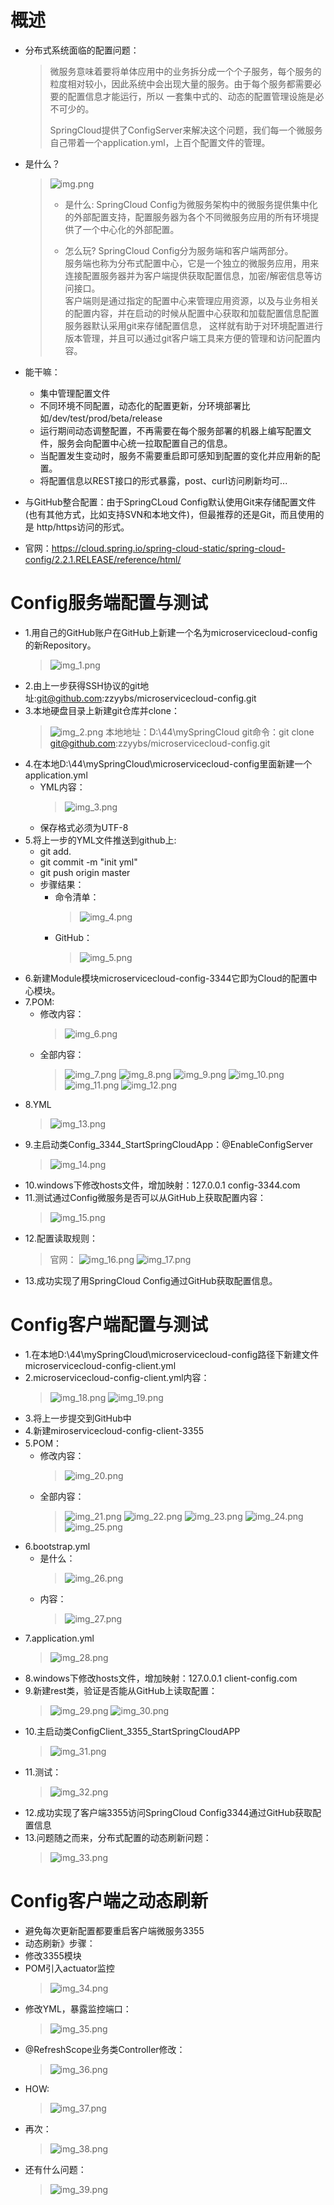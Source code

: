# 概述
* 分布式系统面临的配置问题：
  > 微服务意味着要将单体应用中的业务拆分成一个个子服务，每个服务的粒度相对较小，因此系统中会出现大量的服务。由于每个服务都需要必要的配置信息才能运行，所以
  > 一套集中式的、动态的配置管理设施是必不可少的。
  > 
  > SpringCloud提供了ConfigServer来解决这个问题，我们每一个微服务自己带着一个application.yml，上百个配置文件的管理。
* 是什么？
  > ![img.png](img.png)
  > * 是什么: 
  >   SpringCloud Config为微服务架构中的微服务提供集中化的外部配置支持，配置服务器为各个不同微服务应用的所有环境提供了一个中心化的外部配置。
  > 
  > * 怎么玩?
  >   SpringCloud Config分为服务端和客户端两部分。        
  >   服务端也称为分布式配置中心，它是一个独立的微服务应用，用来连接配置服务器并为客户端提供获取配置信息，加密/解密信息等访问接口。       
  >   客户端则是通过指定的配置中心来管理应用资源，以及与业务相关的配置内容，并在启动的时候从配置中心获取和加载配置信息配置服务器默认采用git来存储配置信息，
  >   这样就有助于对环境配置进行版本管理，并且可以通过git客户端工具来方便的管理和访问配置内容。
  > 

* 能干嘛：
  * 集中管理配置文件
  * 不同环境不同配置，动态化的配置更新，分环境部署比如/dev/test/prod/beta/release
  * 运行期间动态调整配置，不再需要在每个服务部署的机器上编写配置文件，服务会向配置中心统一拉取配置自己的信息。
  * 当配置发生变动时，服务不需要重启即可感知到配置的变化并应用新的配置。
  * 将配置信息以REST接口的形式暴露，post、curl访问刷新均可...
* 与GitHub整合配置：由于SpringCLoud Config默认使用Git来存储配置文件(也有其他方式，比如支持SVN和本地文件)，但最推荐的还是Git，而且使用的是
http/https访问的形式。
* 官网：https://cloud.spring.io/spring-cloud-static/spring-cloud-config/2.2.1.RELEASE/reference/html/

# Config服务端配置与测试
* 1.用自己的GitHub账户在GitHub上新建一个名为microservicecloud-config的新Repository。
  > ![img_1.png](img_1.png)
* 2.由上一步获得SSH协议的git地址:git@github.com:zzyybs/microservicecloud-config.git
* 3.本地硬盘目录上新建git仓库并clone：
  > ![img_2.png](img_2.png)
  > 本地地址：D:\44\mySpringCloud
  > git命令：git clone git@github.com:zzyybs/microservicecloud-config.git
* 4.在本地D:\44\mySpringCloud\microservicecloud-config里面新建一个application.yml
  * YML内容：
    > ![img_3.png](img_3.png)
  * 保存格式必须为UTF-8
* 5.将上一步的YML文件推送到github上:
  * git add.
  * git commit -m "init yml"
  * git push origin master
  * 步骤结果：
    * 命令清单：
      > ![img_4.png](img_4.png)
    * GitHub：
      > ![img_5.png](img_5.png)
* 6.新建Module模块microservicecloud-config-3344它即为Cloud的配置中心模块。
* 7.POM:
  * 修改内容：
    > ![img_6.png](img_6.png)
  * 全部内容：
    > ![img_7.png](img_7.png)
    > ![img_8.png](img_8.png)
    > ![img_9.png](img_9.png)
    > ![img_10.png](img_10.png)
    > ![img_11.png](img_11.png)
    > ![img_12.png](img_12.png)
* 8.YML
  > ![img_13.png](img_13.png)
* 9.主启动类Config_3344_StartSpringCloudApp：@EnableConfigServer
  > ![img_14.png](img_14.png)
* 10.windows下修改hosts文件，增加映射：127.0.0.1 config-3344.com
* 11.测试通过Config微服务是否可以从GitHub上获取配置内容：
  > ![img_15.png](img_15.png)
* 12.配置读取规则：
  > 官网：
  > ![img_16.png](img_16.png)
  > ![img_17.png](img_17.png)
* 13.成功实现了用SpringCloud Config通过GitHub获取配置信息。



# Config客户端配置与测试
* 1.在本地D:\44\mySpringCloud\microservicecloud-config路径下新建文件microservicecloud-config-client.yml
* 2.microservicecloud-config-client.yml内容：
  > ![img_18.png](img_18.png)
  > ![img_19.png](img_19.png)
* 3.将上一步提交到GitHub中
* 4.新建miroservicecloud-config-client-3355
* 5.POM：
  * 修改内容：
    > ![img_20.png](img_20.png)
  * 全部内容：
    > ![img_21.png](img_21.png)
    > ![img_22.png](img_22.png)
    > ![img_23.png](img_23.png)
    > ![img_24.png](img_24.png)
    > ![img_25.png](img_25.png)
* 6.bootstrap.yml
  * 是什么：
    > ![img_26.png](img_26.png)
  * 内容：
    > ![img_27.png](img_27.png)
* 7.application.yml
  > ![img_28.png](img_28.png)
* 8.windows下修改hosts文件，增加映射：127.0.0.1 client-config.com
* 9.新建rest类，验证是否能从GitHub上读取配置：
  > ![img_29.png](img_29.png)
  > ![img_30.png](img_30.png)
* 10.主启动类ConfigClient_3355_StartSpringCloudAPP
  > ![img_31.png](img_31.png)
* 11.测试：
  > ![img_32.png](img_32.png)
* 12.成功实现了客户端3355访问SpringCloud Config3344通过GitHub获取配置信息
* 13.问题随之而来，分布式配置的动态刷新问题：
  > ![img_33.png](img_33.png)
  
# Config客户端之动态刷新
* 避免每次更新配置都要重启客户端微服务3355
* 动态刷新》步骤：
* 修改3355模块
* POM引入actuator监控
  > ![img_34.png](img_34.png)
* 修改YML，暴露监控端口：
  > ![img_35.png](img_35.png)
* @RefreshScope业务类Controller修改：
  > ![img_36.png](img_36.png)
* HOW:
  > ![img_37.png](img_37.png)
* 再次：
  > ![img_38.png](img_38.png)
* 还有什么问题：
  > ![img_39.png](img_39.png)



